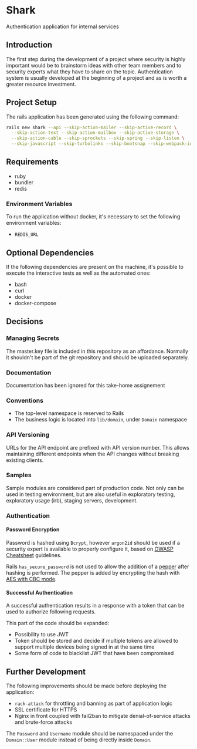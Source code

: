 # Shark

Authentication application for internal services

## Introduction

The first step during the development of a project where security is highly
important would be to brainstorm ideas with other team members and to security
experts what they have to share on the topic. Authentication system is
usually developed at the beginning of a project and as is worth a greater
resource investment.

## Project Setup

The rails application has been generated using the following command:

```bash
rails new shark --api --skip-action-mailer --skip-active-record \
  --skip-action-text --skip-action-mailbox --skip-active-storage \
  --skip-action-cable --skip-sprockets --skip-spring --skip-listen \
  --skip-javascript --skip-turbolinks --skip-bootsnap --skip-webpack-install
```

## Requirements

- ruby
- bundler
- redis

### Environment Variables

To run the application without docker, it's necessary to set the following
environment variables:

- `REDIS_URL`

## Optional Dependencies

If the following dependencies are present on the machine, it's possible to
execute the interactive tests as well as the automated ones:

- bash
- curl
- docker
- docker-compose

## Decisions

### Managing Secrets

The master.key file is included in this repository as an affordance.
Normally it shouldn't be part of the git repository and should be uploaded
separately.

### Documentation

Documentation has been ignored for this take-home assignement

### Conventions

- The top-level namespace is reserved to Rails
- The business logic is located into `lib/domain`, under `Domain` namespace

### API Versioning

URLs for the API endpoint are prefixed with API version number. This allows
maintaining different endpoints when the API changes without breaking existing
clients.

### Samples

Sample modules are considered part of production code. Not only can be used in
testing environment, but are also useful in exploratory testing, exploratory
usage (irb), staging servers, development.

### Authentication

#### Password Encryption

Password is hashed using `Bcrypt`, however `argon2id` should be used if
a security expert is available to properly configure it, based on
[OWASP Cheatsheet](https://cheatsheetseries.owasp.org/cheatsheets/Password_Storage_Cheat_Sheet.html#introduction)
guidelines.

Rails `has_secure_password` is not used to allow the addition of a
[pepper](https://cheatsheetseries.owasp.org/cheatsheets/Password_Storage_Cheat_Sheet.html#peppering)
after hashing is performed.
The pepper is added by encrypting the hash with
[AES with CBC mode](https://cheatsheetseries.owasp.org/cheatsheets/Cryptographic_Storage_Cheat_Sheet.html#cipher-modes).

#### Successful Authentication

A successful authentication results in a response with a token that can be
used to authorize following requests.

This part of the code should be expanded:
- Possibility to use JWT
- Token should be stored and decide if multiple tokens are allowed to support
  multiple devices being signed in at the same time
- Some form of code to blacklist JWT that have been compromised

## Further Development

The following improvements should be made before deploying the application:

- `rack-attack` for throttling and banning as part of application logic
- SSL certificate for HTTPS
- Nginx in front coupled with fail2ban to mitigate denial-of-service attacks
  and brute-force attacks

The `Password` and `Username` module should be namespaced under the
`Domain::User` module instead of being directly inside `Domain`.
